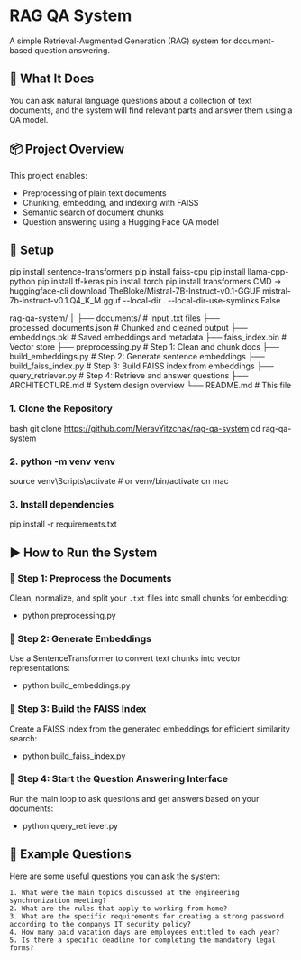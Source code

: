 # RAG QA System
A simple Retrieval-Augmented Generation (RAG) system for document-based question answering.

## 🧠 What It Does
You can ask natural language questions about a collection of text documents, and the system will find relevant parts and answer them using a QA model.

## 📦 Project Overview

This project enables:
- Preprocessing of plain text documents
- Chunking, embedding, and indexing with FAISS
- Semantic search of document chunks
- Question answering using a Hugging Face QA model

## 🚀 Setup
pip install sentence-transformers
pip install faiss-cpu
pip install llama-cpp-python
pip install tf-keras
pip install torch
pip install transformers
CMD -> huggingface-cli download TheBloke/Mistral-7B-Instruct-v0.1-GGUF mistral-7b-instruct-v0.1.Q4_K_M.gguf --local-dir . --local-dir-use-symlinks False


rag-qa-system/
│
├── documents/                # Input .txt files
├── processed_documents.json  # Chunked and cleaned output
├── embeddings.pkl            # Saved embeddings and metadata
├── faiss_index.bin           # Vector store
├── preprocessing.py          # Step 1: Clean and chunk docs
├── build_embeddings.py       # Step 2: Generate sentence embeddings
├── build_faiss_index.py      # Step 3: Build FAISS index from embeddings
├── query_retriever.py        # Step 4: Retrieve and answer questions
├── ARCHITECTURE.md           # System design overview
└── README.md                 # This file

### 1. Clone the Repository
bash
git clone https://github.com/MeravYitzchak/rag-qa-system
cd rag-qa-system

### 2. python -m venv venv
source venv\Scripts\activate     # or venv/bin/activate on mac

### 3. Install dependencies
pip install -r requirements.txt


## ▶️ How to Run the System

### 🔹 Step 1: Preprocess the Documents
   Clean, normalize, and split your `.txt` files into small chunks for embedding:
 - python preprocessing.py
### 🔹 Step 2: Generate Embeddings
   Use a SentenceTransformer to convert text chunks into vector representations:
 - python build_embeddings.py 
### 🔹 Step 3: Build the FAISS Index
   Create a FAISS index from the generated embeddings for efficient similarity search:
 - python build_faiss_index.py
### 🔹 Step 4: Start the Question Answering Interface
   Run the main loop to ask questions and get answers based on your documents:
 - python query_retriever.py 


## 💬 Example Questions
Here are some useful questions you can ask the system:

    1. What were the main topics discussed at the engineering synchronization meeting?
    2. What are the rules that apply to working from home?
    3. What are the specific requirements for creating a strong password according to the companys IT security policy?
    4. How many paid vacation days are employees entitled to each year?
    5. Is there a specific deadline for completing the mandatory legal forms?





